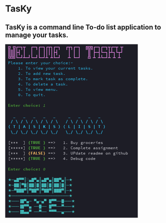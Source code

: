 # TasKy
## TasKy is a command line To-do list application to manage your tasks.
![alt text](media/tasky.PNG)